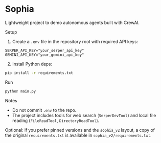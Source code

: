 # Sophia

Lightweight project to demo autonomous agents built with CrewAI.

Setup

1. Create a `.env` file in the repository root with required API keys:

```
SERPER_API_KEY="your_serper_api_key"
GEMINI_API_KEY="your_gemini_api_key"
```

2. Install Python deps:

```bash
pip install -r requirements.txt
```

Run

```bash
python main.py
```

Notes

- Do not commit `.env` to the repo.
- The project includes tools for web search (`SerperDevTool`) and local file reading (`FileReadTool`, `DirectoryReadTool`).

Optional: If you prefer pinned versions and the `sophia_v2` layout, a copy of the original `requirements.txt` is available in `sophia_v2/requirements.txt`.
